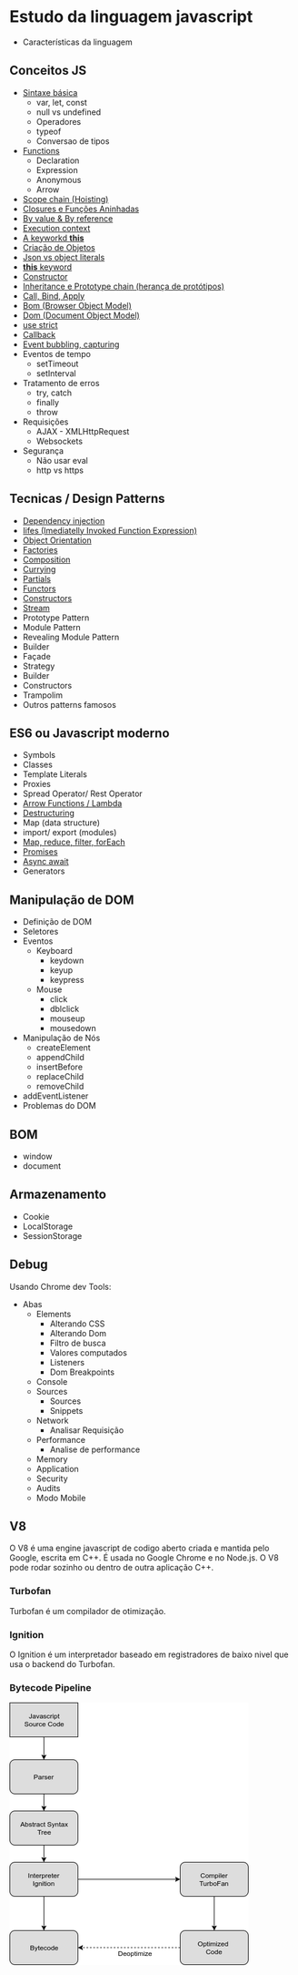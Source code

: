 # Estudo da linguagem javascript

* Características da linguagem

## Conceitos JS

* [Sintaxe básica](content/basic_syntax.md)
  * var, let, const
  * null vs undefined
  * Operadores
  * typeof
  * Conversao de tipos
* [Functions](content/functions.md) 
  * Declaration
  * Expression
  * Anonymous
  * Arrow
* [Scope chain (Hoisting)](content/hoisting.md)
* [Closures e Funções Aninhadas](content/closures.md)
* [By value & By reference](content/byvalue_byreference.md)
* [Execution context](content/execution_context.md)
* [A keyworkd **this**](content/this_keyword.md)
* [Criação de Objetos](content/object_creation.md)
* [Json vs object literals](content/json_vs_object_literals.md)
* [**this** keyword](content/this_keyword.md)
* [Constructor](content/constructor.md)
* [Inheritance e Prototype chain (herança de protótipos)](content/inheritance.md)
* [Call, Bind, Apply](content/call_bind_apply.md)
* [Bom (Browser Object Model)](content/bom.md)
* [Dom (Document Object Model)](content/dom.md)
* [use strict](content/use_strict.md)
* [Callback](content/callback.md)
* [Event bubbling, capturing](content/event_bubbling_capturing.md)
* Eventos de tempo
  * setTimeout
  * setInterval
* Tratamento de erros
  * try, catch
  * finally 
  * throw
* Requisições
  * AJAX - XMLHttpRequest
  * Websockets
* Segurança
  * Não usar eval
  * http vs https

## Tecnicas / Design Patterns

* [Dependency injection](content/dependency_injection.md)
* [Iifes (Imediatelly Invoked Function Expression)](iifes.md)
* [Object Orientation](content/object_orientation.md)
* [Factories](content/factories.md)
* [Composition](content/composition.md)
* [Currying](content/currying.md)
* [Partials](content/partials.md)
* [Functors](content/functors.md)
* [Constructors](content/constructor.md)
* [Stream](content/stream.md)
* Prototype Pattern
* Module Pattern
* Revealing Module Pattern
* Builder
* Façade
* Strategy
* Builder
* Constructors
* Trampolim
* Outros patterns famosos

## ES6 ou Javascript moderno

* Symbols
* Classes
* Template Literals
* Proxies
* Spread Operator/ Rest Operator
* [Arrow Functions / Lambda](content/functions.md)
* [Destructuring](content/destructuring.md)
* Map (data structure)
* import/ export (modules)
* [Map, reduce, filter, forEach](content/map_reduce_filter.md)
* [Promises](content/promises.md)
* [Async await](content/async_await.md)
* Generators

## Manipulação de DOM

* Definição de DOM
* Seletores
* Eventos
  * Keyboard
    * keydown
    * keyup
    * keypress
  * Mouse
    * click
    * dblclick
    * mouseup
    * mousedown
* Manipulação de Nós 
  * createElement
  * appendChild
  * insertBefore
  * replaceChild
  * removeChild
* addEventListener
* Problemas do DOM

## BOM

* window
* document

## Armazenamento

* Cookie
* LocalStorage
* SessionStorage

## Debug

Usando Chrome dev Tools:
* Abas
  * Elements
    * Alterando CSS
    * Alterando Dom
    * Filtro de busca
    * Valores computados
    * Listeners
    * Dom Breakpoints
  * Console
  * Sources
    * Sources
    * Snippets
  * Network
    * Analisar Requisição
  * Performance
    * Analise de performance
  * Memory
  * Application
  * Security
  * Audits
  * Modo Mobile

## V8

O V8 é uma engine javascript de codigo aberto criada e mantida pelo Google, escrita em C++. É usada no Google Chrome e no Node.js. O V8 pode rodar sozinho ou dentro de outra aplicação C++.

### Turbofan

Turbofan é um compilador de otimização.

### Ignition

O Ignition é um interpretador baseado em registradores de baixo nivel que usa o backend do Turbofan.

### Bytecode Pipeline

![V8](images/ignition_turbofan.png)